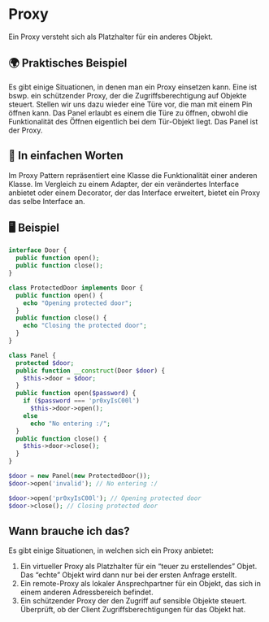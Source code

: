 # Proxy

Ein Proxy versteht sich als Platzhalter für ein anderes Objekt.

## 🌍 Praktisches Beispiel

Es gibt einige Situationen, in denen man ein Proxy einsetzen kann. Eine ist bswp. ein schützender Proxy, der die Zugriffsberechtigung auf Objekte steuert. Stellen wir uns dazu wieder eine Türe vor, die man mit einem Pin öffnen kann. Das Panel erlaubt es einem die Türe zu öffnen, obwohl die Funktionalität des Öffnen eigentlich bei dem Tür-Objekt liegt. Das Panel ist der Proxy.

## 💬 In einfachen Worten

Im Proxy Pattern repräsentiert eine Klasse die Funktionalität einer anderen Klasse. Im Vergleich zu einem Adapter, der ein verändertes Interface anbietet oder einem Decorator, der das Interface erweitert, bietet ein Proxy das selbe Interface an.

## 🖥 Beispiel


```php
interface Door {
  public function open();
  public function close();
}

class ProtectedDoor implements Door {
  public function open() {
    echo "Opening protected door";
  }
  public function close() {
    echo "Closing the protected door";
  }
}

class Panel {
  protected $door;
  public function __construct(Door $door) {
    $this->door = $door;
  }
  public function open($password) {
    if ($password === 'pr0xyIsC00l')
      $this->door->open();
    else
      echo "No entering :/";
  }
  public function close() {
    $this->door->close();
  }
}

$door = new Panel(new ProtectedDoor());
$door->open('invalid'); // No entering :/ 

$door->open('pr0xyIsC00l'); // Opening protected door
$door->close(); // Closing protected door
```


## Wann brauche ich das? 

Es gibt einige Situationen, in welchen sich ein Proxy anbietet: 

1. Ein virtueller Proxy als Platzhalter für ein “teuer zu erstellendes” Objet. Das “echte” Objekt wird dann nur bei der ersten Anfrage erstellt. 
2. Ein remote-Proxy als lokaler Ansprechpartner für ein Objekt, das sich in einem anderen Adressbereich befindet.
3. Ein schützender Proxy der den Zugriff auf sensible Objekte steuert. Überprüft, ob der Client Zugriffsberechtigungen für das Objekt hat. 